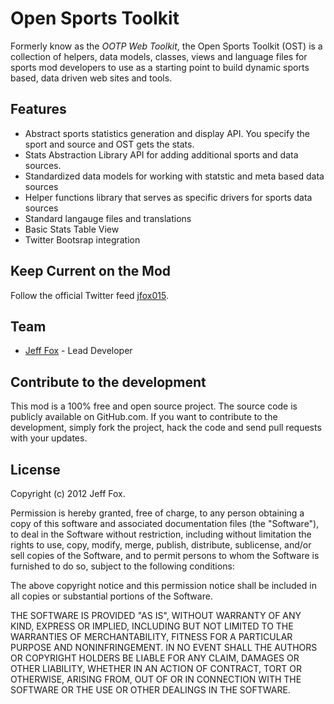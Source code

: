 # Open Sports Toolkit

Formerly know as the _OOTP Web Toolkit_, the Open Sports Toolkit (OST) is a collection of helpers, data models, classes, views and language files for sports mod developers to use as a starting point to build dynamic sports based, data driven  web sites and tools.

## Features

- Abstract sports statistics generation and display API. You specify the sport and source and OST gets the stats.
- Stats Abstraction Library API for adding additional sports and data sources.
- Standardized data models for working with statstic and meta based data sources
- Helper functions library that serves as specific drivers for sports data sources
- Standard langauge files and translations
- Basic Stats Table View
- Twitter Bootsrap integration

## Keep Current on the Mod

Follow the official Twitter feed [jfox015](http://twitter.com/#!/jfox015).
  
## Team

- [Jeff Fox](http://www.aeoliandigital.com/) - Lead Developer

## Contribute to the development

This mod is a 100% free and open source project. The source code is publicly available on GitHub.com. If you want to contribute to the development, simply fork the project, hack the code and send pull requests with your updates.

## License

Copyright (c) 2012 Jeff Fox.

Permission is hereby granted, free of charge, to any person obtaining a copy
of this software and associated documentation files (the "Software"), to deal
in the Software without restriction, including without limitation the rights
to use, copy, modify, merge, publish, distribute, sublicense, and/or sell
copies of the Software, and to permit persons to whom the Software is
furnished to do so, subject to the following conditions:

The above copyright notice and this permission notice shall be included in
all copies or substantial portions of the Software.

THE SOFTWARE IS PROVIDED "AS IS", WITHOUT WARRANTY OF ANY KIND, EXPRESS OR
IMPLIED, INCLUDING BUT NOT LIMITED TO THE WARRANTIES OF MERCHANTABILITY,
FITNESS FOR A PARTICULAR PURPOSE AND NONINFRINGEMENT. IN NO EVENT SHALL THE
AUTHORS OR COPYRIGHT HOLDERS BE LIABLE FOR ANY CLAIM, DAMAGES OR OTHER
LIABILITY, WHETHER IN AN ACTION OF CONTRACT, TORT OR OTHERWISE, ARISING FROM,
OUT OF OR IN CONNECTION WITH THE SOFTWARE OR THE USE OR OTHER DEALINGS IN
THE SOFTWARE.